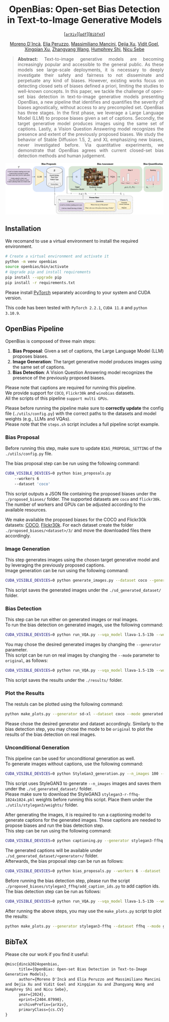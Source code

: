 <div align="center">

# OpenBias: Open-set Bias Detection in Text-to-Image Generative Models
[[`arXiv`](https://arxiv.org/abs/2404.07990)][[`pdf`](https://arxiv.org/pdf/2404.07990.pdf)][[`BibTeX`](#bibtex)]

[Moreno D`Incà](https://moreno98.github.io/), [Elia Peruzzo](https://helia95.github.io/), [Massimiliano Mancini](https://mancinimassimiliano.github.io/), [Dejia Xu](https://ir1d.github.io/), [Vidit Goel](https://vidit98.github.io/), [Xingqian Xu](https://xingqian2018.github.io/), [Zhangyang Wang](https://vita-group.github.io/), [Humphrey Shi](https://www.humphreyshi.com/home), [Nicu Sebe](https://disi.unitn.it/~sebe/)

</div>

<div style="text-align: justify">

>**Abstract:** Text-to-image generative models are becoming increasingly popular and accessible to the general public. As these models see large-scale deployments, it is necessary to deeply investigate their safety and fairness to not disseminate and perpetuate any kind of biases. However, existing works focus on detecting closed sets of biases defined a priori, limiting the studies to well-known concepts. In this paper, we tackle the challenge of open-set bias detection in text-to-image generative models presenting OpenBias, a new pipeline that identifies and quantifies the severity of biases agnostically, without access to any precompiled set. OpenBias has three stages. In the first phase, we leverage a Large Language Model (LLM) to propose biases given a set of captions. Secondly, the target generative model produces images using the same set of captions. Lastly, a Vision Question Answering model recognizes the presence and extent of the previously proposed biases. We study the behavior of Stable Diffusion 1.5, 2, and XL emphasizing new biases, never investigated before. Via quantitative experiments, we demonstrate that OpenBias agrees with current closed-set bias detection methods and human judgement.

</div>

![alt text](OpenBias.png)

## Installation
We recomand to use a virtual environment to install the required environment. 
```bash
# Create a virtual environment and activate it
python -m venv openbias
source openbias/bin/activate
# Upgrade pip and install requirements
pip install --upgrade pip
pip install -r requirements.txt
```
Please install [PyTorch](https://pytorch.org/get-started/locally/) separately according to your system and CUDA version.

This code has been tested with `PyTorch 2.2.1`, `CUDA 11.8` and `python 3.10.9`.

## OpenBias Pipeline
OpenBias is composed of three main steps:
1. **Bias Proposal**: Given a set of captions, the Large Language Model (LLM) proposes biases.
2. **Image Generation**: The target generative model produces images using the same set of captions.
3. **Bias Detection**: A Vision Question Answering model recognizes the presence of the previously proposed biases.

Please note that captions are required for running this pipeline.  
We provide support for `COCO`, `Flickr30k` and `winobias` datasets.  
All the scripts of this pipeline `support multi GPUs`.

Please before running the pipeline make sure to **correctly update** the config file (`./utils/config.py`) with the correct paths to the datasets and model weights (e.g., LLMs and VQAs).  
Please note that the `steps.sh` script includes a full pipeline script example.

### Bias Proposal
Before running this step, make sure to update `BIAS_PROPOSAL_SETTING` of the `./utils/config.py` file.

The bias proposal step can be run using the following command:
```bash
CUDA_VISIBLE_DEVICES=0 python bias_proposals.py 
    --workers 6 
    --dataset 'coco' 
```
This script outputs a JSON file containing the proposed biases under the `./proposed_biases/` folder.
The supported datasets are `coco` and `flickr30k`.  
The number of workers and GPUs can be adjusted according to the available resources.

We make available the proposed biases for the COCO and Flickr30k datasets: [COCO](https://drive.google.com/file/d/1sL5t0x2KBdkN4CfXDnhZSufGVj314pS9/view?usp=sharing), [Flickr30k](https://drive.google.com/file/d/1fgIOHAb-KHGcWNtMp155fPBz-M-7Vddk/view?usp=sharing). For each dataset create the folder `./proposed_biases/<dataset>/3/` and move the downloaded files there accordingly.

### Image Generation
This step generates images using the chosen target generative model and by leveraging the previously proposed captions.  
Image generation can be run using the following command:
```bash
CUDA_VISIBLE_DEVICES=0 python generate_images.py --dataset coco --generator sd-xl
```
This script saves the generated images under the `./sd_generated_dataset/` folder. 

### Bias Detection
This step can be run either on generated images or real images.  
To run the bias detection on generated images, use the following command:
```bash
CUDA_VISIBLE_DEVICES=0 python run_VQA.py --vqa_model llava-1.5-13b --workers 4 --dataset 'coco' --mode 'generated' --generator sd-xl
```
You may chose the desired generated images by changing the `--generator` parameter.  
This script can be run on real images by changing the `--mode` parameter to `original`, as follows:
```bash
CUDA_VISIBLE_DEVICES=0 python run_VQA.py --vqa_model llava-1.5-13b --workers 4 --dataset 'coco' --mode 'original'
```
This script saves the results under the `./results/` folder.

### Plot the Results
The restuls can be plotted using the following command:
```bash
python make_plots.py --generator sd-xl --dataset coco --mode generated
```
Please chose the desired generator and dataset accordingly. Similarly to the bias detection step, you may chose the mode to be `original` to plot the results of the bias detection on real images.  

### Unconditional Generation
This pipeline can be used for unconditional generation as well.  
To generate images without captions, use the following command:
```bash
CUDA_VISIBLE_DEVICES=0 python StyleGan3_generation.py --n_images 100 --generator stylegan3-ffhq
```
This script uses StyleGAN3 to generate `--n_images` images and saves them under the `./sd_generated_dataset/` folder.  
Please make sure to download the StyleGAN3 `stylegan3-r-ffhq-1024x1024.pkl` weights before running this script. Place them under the `./utils/stylegan3/weights/` folder.

After generating the images, it is required to run a captioning model to generate captions for the generated images. These captions are needed to propose biases and run the bias detection step.  
This step can be run using the following command:
```bash
CUDA_VISIBLE_DEVICES=0 python captioning.py --generator stylegan3-ffhq 
```
The generated captions will be available under `./sd_generated_dataset/<generator>/` folder.  
Afterwards, the bias proposal step can be run as follows:
```bash
CUDA_VISIBLE_DEVICES=0 python bias_proposals.py --workers 6 --dataset 'stylegan3_ffhq'
```
Before running the bias detection step, please run the script `./proposed_biases/stylegan3_ffhq/add_caption_ids.py` to add caption ids.  
The bias detection step can be run as follows:
```bash
CUDA_VISIBLE_DEVICES=0 python run_VQA.py --vqa_model llava-1.5-13b --workers 4 --dataset 'ffhq' --mode 'generated' --generator stylegan3-ffhq
```

After running the above steps, you may use the `make_plots.py` script to plot the results:
```bash
python make_plots.py --generator stylegan3-ffhq --dataset ffhq --mode generated
```

## BibTeX
Please cite our work if you find it useful:
```
@misc{dincà2024openbias,
      title={OpenBias: Open-set Bias Detection in Text-to-Image Generative Models}, 
      author={Moreno D'Incà and Elia Peruzzo and Massimiliano Mancini and Dejia Xu and Vidit Goel and Xingqian Xu and Zhangyang Wang and Humphrey Shi and Nicu Sebe},
      year={2024},
      eprint={2404.07990},
      archivePrefix={arXiv},
      primaryClass={cs.CV}
}
```
